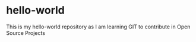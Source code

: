 # hello-world
This is my hello-world repository as I am learning GIT to contribute in Open Source Projects
